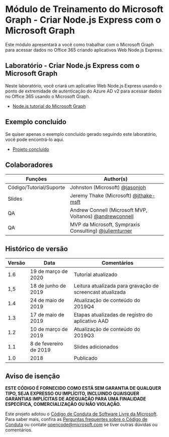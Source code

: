 # <a name="microsoft-graph-training-module---build-nodejs-express-apps-with-microsoft-graph"></a>Módulo de Treinamento do Microsoft Graph - Criar Node.js Express com o Microsoft Graph

Este módulo apresentará a você como trabalhar com o Microsoft Graph para acessar dados no Office 365 criando aplicativos Web Node.js Express.

## <a name="lab---build-nodejs-express-apps-with-microsoft-graph"></a>Laboratório - Criar Node.js Express com o Microsoft Graph

Neste laboratório, você criará um aplicativo Web Node.js Express usando o ponto de extremidade de autenticação do Azure AD v2 para acessar dados no Office 365 usando o Microsoft Graph.

- [Node.js tutorial do Microsoft Graph](https://docs.microsoft.com/graph/training/node-tutorial)

## <a name="completed-sample"></a>Exemplo concluído

Se quiser apenas o exemplo concluído gerado seguindo este laboratório, você pode encontrá-lo aqui.

- [Projeto concluído](demo)

## <a name="contributors"></a>Colaboradores

|           Funções            |                                           Author(s)                                           |
| -------------------------- | --------------------------------------------------------------------------------------------- |
| Código/Tutorial/Suporte | Johnston (Microsoft) [@jasonjoh](//github.com/jasonjoh)                                 |
| Slides                     | Jeremy Thake (Microsoft) [@jthake-msft](//github.com/jthake-msft)                             |
| QA                         | Andrew Connell (Microsoft MVP, Voitanos) [@andrewconnell](//github.com/andrewconnell)         |
| QA                         | MVP da Microsoft, Sympraxis Consulting) [@juliemturner](//github.com/juliemturner) |

## <a name="version-history"></a>Histórico de versão

| Versão |       Data       |                     Comentários                     |
| ------- | ---------------- | ------------------------------------------------ |
| 1.6     | 19 de março de 2020   | Tutorial atualizado                               |
| 1,5     | 18 de junho de 2019    | Leitura atualizada para gravação de screencast atualizada |
| 1.4     | 24 de maio de 2019     | Atualização de conteúdo do 2019Q4                           |
| 1.3     | 17 de maio de 2019     | Etapas atualizadas de registro do aplicativo AAD               |
| 1.2     | 10 de março de 2019   | Atualização de conteúdo do 2019Q3                           |
| 1.1     | 8 de fevereiro de 2019 | Slides adicionados                                     |
| 1.0     | 2018             | Publicado                                        |

## <a name="disclaimer"></a>Aviso de isenção

**ESTE CÓDIGO  É FORNECIDO COMO ESTÁ SEM GARANTIA DE QUALQUER TIPO, SEJA EXPRESSO OU IMPLÍCITO, INCLUINDO QUAISQUER GARANTIAS IMPLÍCITAS DE ADEQUAÇÃO PARA UMA FINALIDADE ESPECÍFICA, COMERCIALIZAÇÃO OU NÃO VIOLAÇÃO.**

Este projeto adotou o [Código de Conduta de Software Livre da Microsoft](https://opensource.microsoft.com/codeofconduct/). Para saber mais, confira as [Perguntas frequentes sobre o Código de Conduta](https://opensource.microsoft.com/codeofconduct/faq/) ou contate [opencode@microsoft.com](mailto:opencode@microsoft.com) se tiver outras dúvidas ou comentários.
